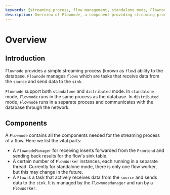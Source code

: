 ```yaml
---
keywords: [streaming process, flow management, standalone mode, Flownode components, Flownode limitations]
description: Overview of Flownode, a component providing streaming process capabilities to the database, including its components and current limitations.
---
```


# Overview

## Introduction


`Flownode` provides a simple streaming process (known as `flow`) ability to the database. 
`Flownode` manages `flows` which are tasks that receive data from the `source` and send data to the `sink`.

`Flownode` support both `standalone` and `distributed` mode. In `standalone` mode, `Flownode` runs in the same process as the database. In `distributed` mode, `Flownode` runs in a separate process and communicates with the database through the network.

## Components

A `Flownode` contains all the components needed for the streaming process of a flow. Here we list the vital parts:

- A `FlownodeManager` for receiving inserts forwarded from the `Frontend` and sending back results for the flow's sink table.
- A certain number of `FlowWorker` instances, each running in a separate thread. Currently for standalone mode, there is only one flow worker, but this may change in the future.
- A `Flow` is a task that actively receives data from the `source` and sends data to the `sink`. It is managed by the `FlownodeManager` and run by a `FlowWorker`.